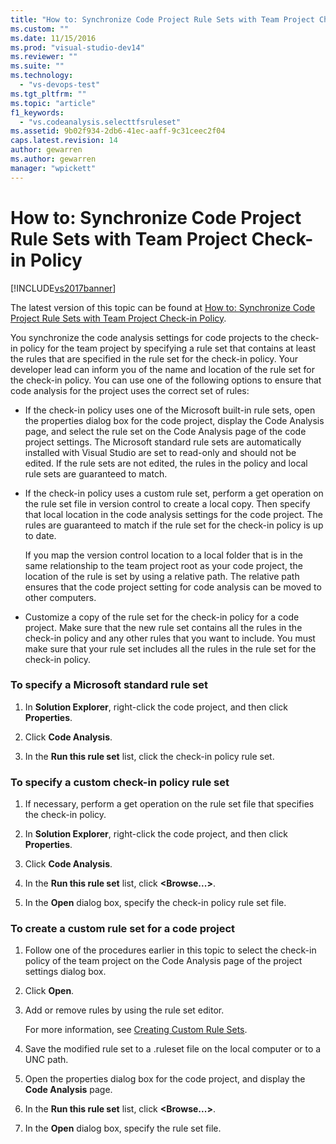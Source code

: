 ```yaml
---
title: "How to: Synchronize Code Project Rule Sets with Team Project Check-in Policy | Microsoft Docs"
ms.custom: ""
ms.date: 11/15/2016
ms.prod: "visual-studio-dev14"
ms.reviewer: ""
ms.suite: ""
ms.technology: 
  - "vs-devops-test"
ms.tgt_pltfrm: ""
ms.topic: "article"
f1_keywords: 
  - "vs.codeanalysis.selecttfsruleset"
ms.assetid: 9b02f934-2db6-41ec-aaff-9c31ceec2f04
caps.latest.revision: 14
author: gewarren
ms.author: gewarren
manager: "wpickett"
---
```

# How to: Synchronize Code Project Rule Sets with Team Project Check-in Policy
[!INCLUDE[vs2017banner](../includes/vs2017banner.md)]

The latest version of this topic can be found at [How to: Synchronize Code Project Rule Sets with Team Project Check-in Policy](https://docs.microsoft.com/visualstudio/code-quality/how-to-synchronize-code-project-rule-sets-with-team-project-check-in-policy).  
  
You synchronize the code analysis settings for code projects to the check-in policy for the team project by specifying a rule set that contains at least the rules that are specified in the rule set for the check-in policy. Your developer lead can inform you of the name and location of the rule set for the check-in policy. You can use one of the following options to ensure that code analysis for the project uses the correct set of rules:  
  
-   If the check-in policy uses one of the Microsoft built-in rule sets, open the properties dialog box for the code project, display the Code Analysis page, and select the rule set on the Code Analysis page of the code project settings. The Microsoft standard rule sets are automatically installed with Visual Studio are set to read-only and should not be edited. If the rule sets are not edited, the rules in the policy and local rule sets are guaranteed to match.  
  
-   If the check-in policy uses a custom rule set, perform a get operation on the rule set file in version control to create a local copy. Then specify that local location in the code analysis settings for the code project. The rules are guaranteed to match if the rule set for the check-in policy is up to date.  
  
     If you map the version control location to a local folder that is in the same relationship to the team project root as your code project, the location of the rule is set by using a relative path. The relative path ensures that the code project setting for code analysis can be moved to other computers.  
  
-   Customize a copy of the rule set for the check-in policy for a code project. Make sure that the new rule set contains all the rules in the check-in policy and any other rules that you want to include. You must make sure that your rule set includes all the rules in the rule set for the check-in policy.  
  
### To specify a Microsoft standard rule set  
  
1.  In **Solution Explorer**, right-click the code project, and then click **Properties**.  
  
2.  Click **Code Analysis**.  
  
3.  In the **Run this rule set** list, click the check-in policy rule set.  
  
### To specify a custom check-in policy rule set  
  
1.  If necessary, perform a get operation on the rule set file that specifies the check-in policy.  
  
2.  In **Solution Explorer**, right-click the code project, and then click **Properties**.  
  
3.  Click **Code Analysis**.  
  
4.  In the **Run this rule set** list, click **\<Browse...>**.  
  
5.  In the **Open** dialog box, specify the check-in policy rule set file.  
  
### To create a custom rule set for a code project  
  
1.  Follow one of the procedures earlier in this topic to select the check-in policy of the team project on the Code Analysis page of the project settings dialog box.  
  
2.  Click **Open**.  
  
3.  Add or remove rules by using the rule set editor.  
  
     For more information, see [Creating Custom Rule Sets](../code-quality/creating-custom-code-analysis-rule-sets.md).  
  
4.  Save the modified rule set to a .ruleset file on the local computer or to a UNC path.  
  
5.  Open the properties dialog box for the code project, and display the **Code Analysis** page.  
  
6.  In the **Run this rule set** list, click **\<Browse...>**.  
  
7.  In the **Open** dialog box, specify the rule set file.



